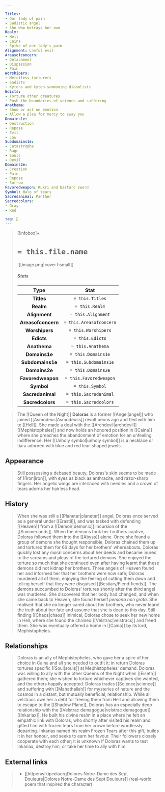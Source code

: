 ```yaml
---

Titles:
- Our lady of pain
- Sadistic angel
- She who betrays her own
Realm:
- Hell
- Caina
- Spike of our lady's pain
Alignment: Lawful evil
Areasofconcern:
- Detachment
- Dispassion
- Pain
Worshipers:
- Merciless torturers
- Sadists
- Kytons and kyton-summoning diabolists
Edicts:
- Torture other creatures
- Push the boundaries of science and suffering
Anathema:
- Show or act on emotion
- Allow a plea for mercy to sway you
Domains1e:
- Destruction
- Repose
- Evil
- Law
Subdomains1e:
- Catastrophe
- Rage
- Souls
- Devil
Domains2e:
- Creation
- Pain
- Repose
- Sorrow
Favoredweapon: Kukri and bastard sword
Symbol: Halo of tears
Sacredanimal: Panther
Sacredcolors:
- Gray
- Red

tag: 🙏
---
```


> [!infobox]+
> #  `= this.file.name`
> ![[image.png|cover hsmall]]
> ##### Stats
> Type | Stat |
> :---:|:---:|
> **Titles** | `= this.Titles` |
> **Realm** | `= this.Realm` |
> **Alignment** | `= this.Alignment` |
> **Areasofconcern** | `= this.Areasofconcern` |
> **Worshipers** | `= this.Worshipers` |
> **Edicts** | `= this.Edicts` |
> **Anathema** | `= this.Anathema` |
> **Domains1e** | `= this.Domains1e` |
> **Subdomains1e** | `= this.Subdomains1e` |
> **Domains2e** | `= this.Domains2e` |
> **Favoredweapon** | `= this.Favoredweapon` |
> **Symbol** | `= this.Symbol` |
> **Sacredanimal** | `= this.Sacredanimal` |
> **Sacredcolors** | `= this.Sacredcolors` |



> The [[Queen of the Night]] **Doloras** is a former [[Angel|angel]] who joined [[Asmodeus|Asmodeuss]] revolt aeons ago and fled with him to [[Hell]]. She made a deal with the [[Archdevil|archdevil]] [[Mephistopheles]] and now holds an honored position in [[Caina]] where she preaches the abandonment of emotion for an unfeeling indifference. Her [[Unholy symbol|unholy symbol]] is a necklace or tiara adorned with blue and red tear-shaped jewels.



## Appearance

> Still possessing a debased beauty, Doloras's skin seems to be made of [[Iron|iron]], with eyes as black as anthracite, and razor-sharp fingers. Her angelic wings are interlaced with needles and a crown of tears adorns her hairless head.


## History

> When she was still a [[Planetar|planetar]] angel, Doloras once served as a general under [[Erastil]], and was tasked with defending [[Heaven]] from a [[Demon|demonic]] incursion of the [[Summerlands]]. When the demons took her brothers captive, Doloras followed them into the [[Abyss]] alone. Once she found a group of demons she thought responsible, Doloras chained them up and tortured them for 66 days for her brothers' whereabouts.
> Doloras quickly lost any moral concerns about her deeds and became inured to the screams and pleas of the tortured demons. She enjoyed the torture so much that she continued even after having learnt that these demons did not kidnap her brothers. Three angels of Heaven found her and informed her that her brothers were now safe; Doloras murdered all of them, enjoying the feeling of cutting them down and telling herself that they were disguised [[Bestiary/Fiend|fiends]].
> The demons succumbed to Doloras' tortures shortly after the third angel was murdered. She discovered that her body had changed, and when she came back to Heaven, she found herself *persona non grata*. She realised that she no longer cared about her brothers, who never learnt the truth about her fate and assume that she is dead to this day.
> Still finding [[Chaos|chaos]] inimical, Doloras chose to seek her new home in Hell, where she found the chained [[Velstrac|velstracs]] and freed them. She was eventually offered a home in [[Caina]] by its lord, Mephistopheles.


## Relationships

> Doloras is an ally of Mephistopheles, who gave her a spire of her choice in Caina and all she needed to outfit it; in return Doloras tortures specific [[Soul|souls]] at Mephistopheles' demand.
> Doloras was willing to ally with the other Queens of the Night when [[Eiseth]] gathered them; she wished to torture whichever captives she wanted, and the others happily accepted. Doloras trades [[Science|science]] and suffering with [[Mahathallah]] for mysteries of nature and the cosmos in a distant, but mutually beneficial, relationship.
> While all velstracs owe her a debt for freeing them from Hell and allowing them to escape to the [[Shadow Plane]], Doloras has an especially deep relationship with the [[Velstrac demagogue|velstrac demagogue]] [[Inkariax]]. He built his divine realm in a place where he felt an empathic link with Doloras, who shortly after visited his realm and gifted him with frozen tears from her crown before wordlessly departing. Inkariax named his realm Frozen Tears after this gift, builds it in her honour, and seeks to earn her favour. Their followers closely cooperate with each other; it is unknown if Doloras wants to test Inkariax, destroy him, or take her time to ally with him.




## External links

> - [[httpenwikipediaorgDolores Notre-Dame des Sept Douleurs|Dolores Notre-Dame des Sept Douleurs]] (real-world poem that inspired the character)







